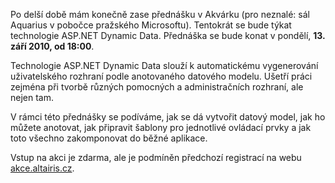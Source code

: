 <!-- dcterms:identifier = aspnetcz#297 -->
<!-- dcterms:title = Pozvánka na akci: ASP.NET Dynamic Data, aneb nechme dřinu strojům -->
<!-- dcterms:abstract = Po delší době mám konečně zase přednášku v Akvárku (pro neznalé: sál Aquarius v pobočce pražského Microsoftu). Tentokrát se bude týkat technologie ASP.NET Dynamic Data. Přednáška se bude konat v pondělí, 13. září 2010, od 18:00. Vstup na akci je zdarma, ale je podmíněn předchozí registrací na webu akce.altairis.cz. -->
<!-- np9:categoryId = 6 -->
<!-- x4w:category = Akce a události -->
<!-- np9:authorId = 1 -->
<!-- np9:authorEmail = michal.valasek@altairis.cz -->
<!-- dcterms:creator = Michal Altair Valášek -->
<!-- dcterms:created = 2010-09-07T15:26:01.847+02:00 -->
<!-- dcterms:dateAccepted = 2010-09-07T15:26:02.643+02:00 -->

Po delší době mám konečně zase přednášku v Akvárku (pro neznalé: sál Aquarius v pobočce pražského Microsoftu). Tentokrát se bude týkat technologie ASP.NET Dynamic Data. Přednáška se bude konat v pondělí, **13. září 2010, od 18:00**. 

Technologie ASP.NET Dynamic Data slouží k automatickému vygenerování uživatelského rozhraní podle anotovaného datového modelu. Ušetří práci zejména při tvorbě různých pomocných a administračních rozhraní, ale nejen tam.

V rámci této přednášky se podíváme, jak se dá vytvořit datový model, jak ho můžete anotovat, jak připravit šablony pro jednotlivé ovládací prvky a jak toto všechno zakomponovat do běžné aplikace.

Vstup na akci je zdarma, ale je podmíněn předchozí registrací na webu [akce.altairis.cz](http://akce.altairis.cz/Events/374.aspx).